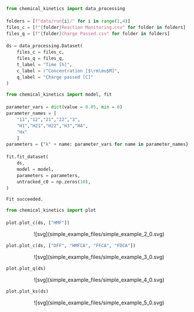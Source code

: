 ```python
from chemical_kinetics import data_processing

folders = [f"data/run{i}/" for i in range(1,4)]
files_c = [f"{folder}Reaction Monitoring.csv" for folder in folders]
files_q = [f"{folder}Charge Passed.csv" for folder in folders]

ds = data_processing.Dataset(
    files_c = files_c,
    files_q = files_q,
    t_label = "Time [h]",
    c_label = r"Concentration [$\rm\mu$M]",
    q_label = "Charge passed [C]"
)
```


```python
from chemical_kinetics import model, fit

parameter_vars = dict(value = 0.05, min = 0)
parameter_names = [
    "11","12","21","22","3",
    "H1","H21","H22","H3","H4",
    "Hx"
    ]
parameters = {"k" + name: parameter_vars for name in parameter_names}

fit.fit_dataset(
    ds,
    model = model,
    parameters = parameters,
    untracked_c0 = np.zeros(10),
)
```

    Fit succeeded.



```python
from chemical_kinetics import plot

plot.plot_c(ds, ["HMF"])
```


<p align='center'>![svg](simple_example_files/simple_example_2_0.svg)
</p>


```python
plot.plot_c(ds, ["DFF", "HMFCA", "FFCA", "FDCA"])
```


<p align='center'>![svg](simple_example_files/simple_example_3_0.svg)
</p>


```python
plot.plot_q(ds)
```


<p align='center'>![svg](simple_example_files/simple_example_4_0.svg)
</p>


```python
plot.plot_ks(ds)
```


<p align='center'>![svg](simple_example_files/simple_example_5_0.svg)
</p>

